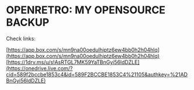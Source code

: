 OPENRETRO: MY OPENSOURCE BACKUP
===============================

Check links:

[https://app.box.com/s/mn9na00oedulhiptz6ew4bb0h2h04hlq](https://app.box.com/s/mn9na00oedulhiptz6ew4bb0h2h04hlq) 
[https://1drv.ms/u/s!AsRTGL7MK59YaTBnGyi56ldDZLE](https://onedrive.live.com/?cid=589f2bccbe1853c4&id=589F2BCCBE1853C4%21105&authkey=%21ADBnGyi56ldDZLE) 
